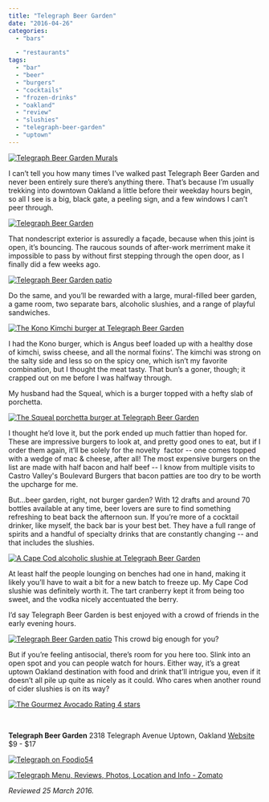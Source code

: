 ```yaml
---
title: "Telegraph Beer Garden"
date: "2016-04-26"
categories:
  - "bars"

  - "restaurants"
tags:
  - "bar"
  - "beer"
  - "burgers"
  - "cocktails"
  - "frozen-drinks"
  - "oakland"
  - "review"
  - "slushies"
  - "telegraph-beer-garden"
  - "uptown"
---
```


[![Telegraph Beer Garden Murals](http://s3.amazonaws.com/thegourmez-wpmedia/2016/04/Telegraph-04-500x334.jpg)](http://s3.amazonaws.com/thegourmez-wpmedia/2016/04/Telegraph-04.jpg)

I can’t tell you how many times I’ve walked past Telegraph Beer Garden and never been entirely sure there’s anything there. That’s because I’m usually trekking into downtown Oakland a little before their weekday hours begin, so all I see is a big, black gate, a peeling sign, and a few windows I can’t peer through.

[![Telegraph Beer Garden](http://s3.amazonaws.com/thegourmez-wpmedia/2016/04/Telegraph-01-500x274.jpg)](http://s3.amazonaws.com/thegourmez-wpmedia/2016/04/Telegraph-01.jpg)

That nondescript exterior is assuredly a façade, because when this joint is open, it’s bouncing. The raucous sounds of after-work merriment make it impossible to pass by without first stepping through the open door, as I finally did a few weeks ago.

[![Telegraph Beer Garden patio](http://s3.amazonaws.com/thegourmez-wpmedia/2016/04/Telegraph-03-334x500.jpg)](http://s3.amazonaws.com/thegourmez-wpmedia/2016/04/Telegraph-03.jpg)

Do the same, and you’ll be rewarded with a large, mural-filled beer garden, a game room, two separate bars, alcoholic slushies, and a range of playful sandwiches.

[![The Kono Kimchi burger at Telegraph Beer Garden](http://s3.amazonaws.com/thegourmez-wpmedia/2016/04/Telegraph-08-500x329.jpg)](http://s3.amazonaws.com/thegourmez-wpmedia/2016/04/Telegraph-08.jpg)

I had the Kono burger, which is Angus beef loaded up with a healthy dose of kimchi, swiss cheese, and all the normal fixins’. The kimchi was strong on the salty side and less so on the spicy one, which isn’t my favorite combination, but I thought the meat tasty. That bun’s a goner, though; it crapped out on me before I was halfway through.

My husband had the Squeal, which is a burger topped with a hefty slab of porchetta.

[![The Squeal porchetta burger at Telegraph Beer Garden](http://s3.amazonaws.com/thegourmez-wpmedia/2016/04/Telegraph-07-500x500.jpg)](http://s3.amazonaws.com/thegourmez-wpmedia/2016/04/Telegraph-07.jpg)

I thought he’d love it, but the pork ended up much fattier than hoped for. These are impressive burgers to look at, and pretty good ones to eat, but if I order them again, it’ll be solely for the novelty  factor -- one comes topped with a wedge of mac & cheese, after all! The most expensive burgers on the list are made with half bacon and half beef -- I know from multiple visits to Castro Valley's Boulevard Burgers that bacon patties are too dry to be worth the upcharge for me.

But…beer garden, right, not burger garden? With 12 drafts and around 70 bottles available at any time, beer lovers are sure to find something refreshing to beat back the afternoon sun. If you’re more of a cocktail drinker, like myself, the back bar is your best bet. They have a full range of spirits and a handful of specialty drinks that are constantly changing -- and that includes the slushies.

[![A Cape Cod alcoholic slushie at Telegraph Beer Garden](http://s3.amazonaws.com/thegourmez-wpmedia/2016/04/Telegraph-06-500x459.jpg)](http://s3.amazonaws.com/thegourmez-wpmedia/2016/04/Telegraph-06.jpg)

At least half the people lounging on benches had one in hand, making it likely you’ll have to wait a bit for a new batch to freeze up. My Cape Cod slushie was definitely worth it. The tart cranberry kept it from being too sweet, and the vodka nicely accentuated the berry.

I’d say Telegraph Beer Garden is best enjoyed with a crowd of friends in the early evening hours.




<div class="caption">

[![Telegraph Beer Garden patio](http://s3.amazonaws.com/thegourmez-wpmedia/2016/04/Telegraph-02-500x317.jpg)](http://s3.amazonaws.com/thegourmez-wpmedia/2016/04/Telegraph-02.jpg) This crowd big enough for you?</div>


But if you’re feeling antisocial, there’s room for you here too. Slink into an open spot and you can people watch for hours. Either way, it’s a great uptown Oakland destination with food and drink that’ll intrigue you, even if it doesn’t all pile up quite as nicely as it could. Who cares when another round of cider slushies is on its way?

[![The Gourmez Avocado Rating 4 stars](http://s3.amazonaws.com/thegourmez-wpmedia/2009/05/rating_avocado1.gif)](http://s3.amazonaws.com/thegourmez-wpmedia/2009/05/rating_avocado1.gif)

 

**Telegraph Beer Garden** 2318 Telegraph Avenue Uptown, Oakland [Website](http://telegraphoakland.com/) $9 - $17

[![Telegraph on Foodio54](http://foodio54.com/images/badge-2-132109.jpg)](http://foodio54.com/restaurant/Oakland-CA/132109/Telegraph)

[![Telegraph Menu, Reviews, Photos, Location and Info - Zomato](https://www.zomato.com/logo/16861263/minilink)](https://www.zomato.com/oakland-ca/telegraph-downtown-oakland "View Menu, Reviews, Photos & Information about Telegraph, Downtown Oakland and other Restaurants in Oakland")

_Reviewed 25 March 2016._
